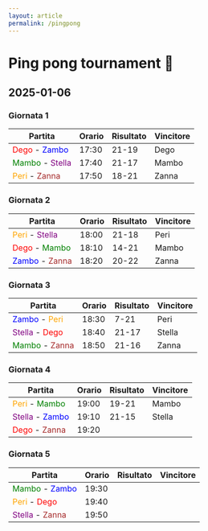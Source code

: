 ```yaml
---
layout: article
permalink: /pingpong
---
```


# Ping pong tournament 🏓

## 2025-01-06


### Giornata 1

| Partita        | Orario | Risultato | Vincitore |
|----------------|--------|-----------|-----------|
| <span style="color: red;">Dego</span> - <span style="color: blue;">Zambo</span>   | 17:30  | 21-19     | Dego      |
| <span style="color: green;">Mambo</span> - <span style="color: purple;">Stella</span> | 17:40  | 21-17     | Mambo     |
| <span style="color: orange;">Peri</span> - <span style="color: brown;">Zanna</span>   | 17:50  | 18-21     | Zanna     |

### Giornata 2

| Partita        | Orario | Risultato | Vincitore |
|----------------|--------|-----------|-----------|
| <span style="color: orange;">Peri</span> - <span style="color: purple;">Stella</span>  | 18:00  | 21-18     | Peri      |
| <span style="color: red;">Dego</span> - <span style="color: green;">Mambo</span>   | 18:10  | 14-21     | Mambo     |
| <span style="color: blue;">Zambo</span> - <span style="color: brown;">Zanna</span>  | 18:20  | 20-22     | Zanna     |

### Giornata 3

| Partita        | Orario | Risultato | Vincitore |
|----------------|--------|-----------|-----------|
| <span style="color: blue;">Zambo</span> - <span style="color: orange;">Peri</span>   | 18:30  | 7-21      | Peri      |
| <span style="color: purple;">Stella</span> - <span style="color: red;">Dego</span>  | 18:40  | 21-17     | Stella    |
| <span style="color: green;">Mambo</span> - <span style="color: brown;">Zanna</span>  | 18:50  | 21-16     | Zanna     |

### Giornata 4

| Partita        | Orario | Risultato | Vincitore |
|----------------|--------|-----------|-----------|
| <span style="color: orange;">Peri</span> - <span style="color: green;">Mambo</span>   | 19:00  | 19-21     | Mambo     |
| <span style="color: purple;">Stella</span> - <span style="color: blue;">Zambo</span> | 19:10  | 21-15     | Stella    |
| <span style="color: red;">Dego</span> - <span style="color: brown;">Zanna</span>   | 19:20  |           |           |

### Giornata 5

| Partita        | Orario | Risultato | Vincitore |
|----------------|--------|-----------|-----------|
| <span style="color: green;">Mambo</span> - <span style="color: blue;">Zambo</span>  | 19:30  |           |           |
| <span style="color: orange;">Peri</span> - <span style="color: red;">Dego</span>    | 19:40  |           |           |
| <span style="color: purple;">Stella</span> - <span style="color: brown;">Zanna</span> | 19:50  |           |           |
